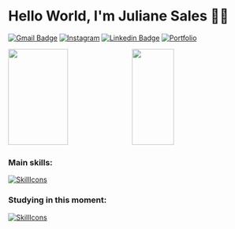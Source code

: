 # Hello World, I'm Juliane Sales 👋🏾
[![Gmail Badge](https://img.shields.io/badge/Gmail-D14836?style=for-the-badge&logo=gmail&logoColor=white)](mailto:contatojulisales@gmail.com)
[![Instagram](https://img.shields.io/badge/Instagram-E4405F?style=for-the-badge&logo=instagram&logoColor=white)](https://instagram.com/devjulisales)
[![Linkedin Badge](https://img.shields.io/badge/LinkedIn-0077B5?style=for-the-badge&logo=linkedin&logoColor=white)](https://www.linkedin.com/in/julisales)
[![Portfolio](https://img.shields.io/badge/Portfolio-%23130a20?style=for-the-badge&color=%23ec5ece&labelColor=%23130a20&logoColor=%23ec5ece)](https://julisales.vercel.app/)

<div>  
  <img width="49%" height="195px" src="https://github-readme-stats.vercel.app/api?username=julisales&show_icons=true&theme=jolly"/> 
  <img width="41%" height="195px" src="https://github-readme-stats.vercel.app/api/top-langs/?username=julisales&show_icons=true&theme=jolly&layout=compact"/>
</div>

### Main skills:
[![SkillIcons](https://skillicons.dev/icons?i=c,html,css,figma)](https://skillicons.dev)

### Studying in this moment:
[![SkillIcons](https://skillicons.dev/icons?i=java,mysql,js,react)](https://skillicons.dev)


